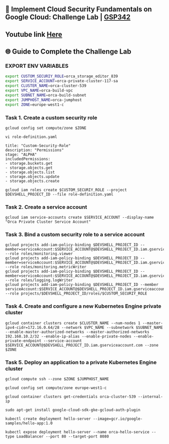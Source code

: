 ## 🚀 Implement Cloud Security Fundamentals on Google Cloud: Challenge Lab | [GSP342](https://www.cloudskillsboost.google/catalog_lab/3123)

## Youtube link [Here]()

## 🌐 **Guide to Complete the Challenge Lab**

### EXPORT ENV VARIABLES ###
```bash
export CUSTOM_SECURIY_ROLE=orca_storage_editor_839
export SERVICE_ACCOUNT=orca-private-cluster-117-sa
export CLUSTER_NAME=orca-cluster-539
export VPC_NAME=orca-build-vpc
export SUBNET_NAME=orca-build-subnet
export JUMPHOST_NAME=orca-jumphost
export ZONE=europe-west1-c
```

### Task 1. Create a custom security role ###
```
gcloud config set compute/zone $ZONE
```
```
vi role-definition.yaml
```
```
title: "Custom-Security-Role"
description: "Permissions"
stage: "ALPHA"
includedPermissions:
- storage.buckets.get
- storage.objects.get
- storage.objects.list
- storage.objects.update
- storage.objects.create
```
```
gcloud iam roles create $CUSTOM_SECURIY_ROLE --project $DEVSHELL_PROJECT_ID --file role-definition.yaml
```

### Task 2. Create a service account ###
```
gcloud iam service-accounts create $SERVICE_ACCOUNT --display-name "Orca Private Cluster Service Account"
```
### Task 3. Bind a custom security role to a service account ###
```
gcloud projects add-iam-policy-binding $DEVSHELL_PROJECT_ID --member=serviceAccount:$SERVICE_ACCOUNT@$DEVSHELL_PROJECT_ID.iam.gserviceaccount.com --role roles/monitoring.viewer
gcloud projects add-iam-policy-binding $DEVSHELL_PROJECT_ID --member=serviceAccount:$SERVICE_ACCOUNT@$DEVSHELL_PROJECT_ID.iam.gserviceaccount.com --role roles/monitoring.metricWriter
gcloud projects add-iam-policy-binding $DEVSHELL_PROJECT_ID --member=serviceAccount:$SERVICE_ACCOUNT@$DEVSHELL_PROJECT_ID.iam.gserviceaccount.com --role roles/logging.logWriter
gcloud projects add-iam-policy-binding $DEVSHELL_PROJECT_ID --member serviceAccount:$SERVICE_ACCOUNT@$DEVSHELL_PROJECT_ID.iam.gserviceaccount.com --role projects/$DEVSHELL_PROJECT_ID/roles/$CUSTOM_SECURIY_ROLE
```

### Task 4. Create and configure a new Kubernetes Engine private cluster ###
```
gcloud container clusters create $CLUSTER_NAME --num-nodes 1 --master-ipv4-cidr=172.16.0.64/28 --network $VPC_NAME --subnetwork $SUBNET_NAME --enable-master-authorized-networks --master-authorized-networks 192.168.10.2/32 --enable-ip-alias --enable-private-nodes --enable-private-endpoint --service-account $SERVICE_ACCOUNT@$DEVSHELL_PROJECT_ID.iam.gserviceaccount.com --zone $ZONE

```

### Task 5. Deploy an application to a private Kubernetes Engine cluster ###
```
gcloud compute ssh --zone $ZONE $JUMPHOST_NAME
```
```
gcloud config set compute/zone europe-west1-c
```
```
gcloud container clusters get-credentials orca-cluster-539 --internal-ip
```
```
sudo apt-get install google-cloud-sdk-gke-gcloud-auth-plugin
```
```
kubectl create deployment hello-server --image=gcr.io/google-samples/hello-app:1.0
```
```
kubectl expose deployment hello-server --name orca-hello-service --type LoadBalancer --port 80 --target-port 8080
```


